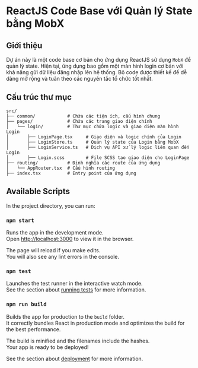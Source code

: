 # ReactJS Code Base với Quản lý State bằng MobX

## Giới thiệu

Dự án này là một code base cơ bản cho ứng dụng ReactJS sử dụng `MobX` để quản lý state. Hiện tại, ứng dụng bao gồm một màn hình login cơ bản với khả năng gửi dữ liệu đăng nhập lên hệ thống. Bộ code được thiết kế để dễ dàng mở rộng và tuân theo các nguyên tắc tổ chức tốt nhất.

## Cấu trúc thư mục

```plaintext
src/
├── common/            # Chứa các tiện ích, cấu hình chung
├── pages/             # Chứa các trang giao diện chính
│   └── login/         # Thư mục chứa logic và giao diện màn hình Login
│       ├── LoginPage.tsx     # Giao diện và logic chính của Login
│       ├── LoginStore.ts     # Quản lý state của Login bằng MobX
│       ├── LoginService.ts   # Dịch vụ API xử lý logic liên quan đến Login
│       ├── Login.scss        # File SCSS tạo giao diện cho LoginPage
├── routing/           # Định nghĩa các route của ứng dụng
│   └── AppRouter.tsx  # Cấu hình routing
├── index.tsx          # Entry point của ứng dụng

```
## Available Scripts

In the project directory, you can run:

### `npm start`

Runs the app in the development mode.\
Open [http://localhost:3000](http://localhost:3000) to view it in the browser.

The page will reload if you make edits.\
You will also see any lint errors in the console.

### `npm test`

Launches the test runner in the interactive watch mode.\
See the section about [running tests](https://facebook.github.io/create-react-app/docs/running-tests) for more information.

### `npm run build`

Builds the app for production to the `build` folder.\
It correctly bundles React in production mode and optimizes the build for the best performance.

The build is minified and the filenames include the hashes.\
Your app is ready to be deployed!

See the section about [deployment](https://facebook.github.io/create-react-app/docs/deployment) for more information.



